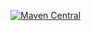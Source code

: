 [![Maven Central](https://img.shields.io/maven-central/v/io.github.cozyloon.RAapi/api.svg?label=Maven%20Central)](https://search.maven.org/search?q=g:%22io.github.cozyloon.RAapi%22%20AND%20a:%22api%22)
